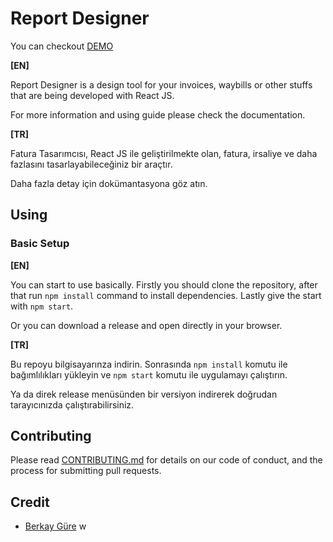 Report Designer
================

You can checkout [DEMO](http://reporteditor.surge.sh/)

**[EN]**

Report Designer is a design tool for your invoices, waybills or other stuffs that are being developed with React JS.

For more information and using guide please check the documentation.

**[TR]**

Fatura Tasarımcısı, React JS ile geliştirilmekte olan, fatura, irsaliye ve daha fazlasını tasarlayabileceğiniz bir araçtır.

Daha fazla detay için dokümantasyona göz atın.

## Using 

### Basic Setup

**[EN]** 

You can start to use basically. Firstly you should clone the repository, after that run `npm install` command to install dependencies. Lastly give the start with `npm start`.    

Or you can download a release and open directly in your browser.

**[TR]**

Bu repoyu bilgisayarınza indirin. Sonrasında `npm install` komutu ile bağımlılıkları yükleyin ve `npm start` komutu ile uygulamayı çalıştırın.

Ya da direk release menüsünden bir versiyon indirerek doğrudan tarayıcınızda çalıştırabilirsiniz. 


## Contributing
Please read [CONTRIBUTING.md](https://github.com/berkaygure/fatura-tasarimi/blob/master/CONTRIBUTING.md) for details on our code of conduct, and the process for submitting pull requests.

## Credit
- [Berkay Güre](https://github.com/berkaygure)
w
